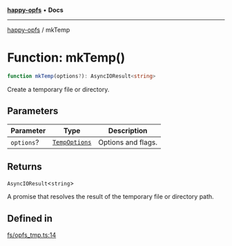 [**happy-opfs**](../README.md) • **Docs**

***

[happy-opfs](../README.md) / mkTemp

# Function: mkTemp()

```ts
function mkTemp(options?): AsyncIOResult<string>
```

Create a temporary file or directory.

## Parameters

| Parameter | Type | Description |
| ------ | ------ | ------ |
| `options`? | [`TempOptions`](../interfaces/TempOptions.md) | Options and flags. |

## Returns

`AsyncIOResult`\<`string`\>

A promise that resolves the result of the temporary file or directory path.

## Defined in

[fs/opfs\_tmp.ts:14](https://github.com/JiangJie/happy-opfs/blob/a6314c4612c605f77895adcb9d6d91abcaafaa7d/src/fs/opfs_tmp.ts#L14)
